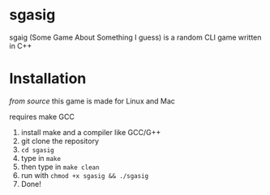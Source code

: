 # sgasig
sgaig (Some Game About Something I guess) is a random CLI game written in C++

# Installation
*from source*
this game is made for Linux and Mac

requires
  make
  GCC

1. install make and a compiler like GCC/G++
2. git clone the repository
3. `cd sgasig`
4. type in `make`
5. then type  in `make clean`
6. run with `chmod +x sgasig && ./sgasig`
7. Done!
